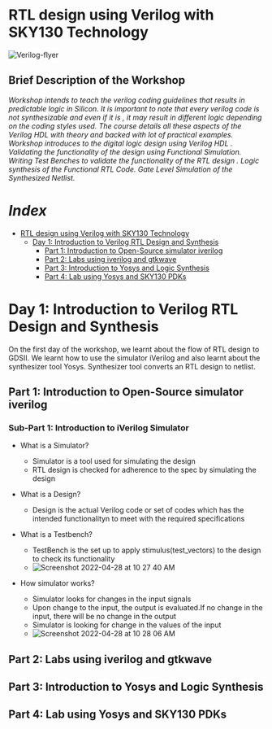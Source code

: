# RTL design using Verilog with SKY130 Technology 
![Verilog-flyer](https://user-images.githubusercontent.com/100710081/165515835-c9e707e7-cc42-4439-8f95-81b94bb8a397.png)

## Brief Description of the Workshop

*Workshop intends to teach the verilog coding guidelines that results in predictable logic in Silicon. It is important to note that every verilog code is not synthesizable and even if it is , it may result in different logic depending on the coding styles used. The course details all these aspects of the Verilog HDL with theory and backed with lot of practical examples. Workshop introduces to the digital logic design using Verilog HDL . Validating the functionality of the design using Functional Simulation. Writing Test Benches to validate the functionality of the RTL design . Logic synthesis of the Functional RTL Code. Gate Level Simulation of the Synthesized Netlist.*
# *Index*
- [RTL design using Verilog with SKY130 Technology](https://github.com/runalpanja/RTLDesignUsingVerilogWithSKY130Technology#rtl-design-using-verilog-with-sky130-technology)
  - [Day 1: Introduction to Verilog RTL Design and Synthesis](https://github.com/runalpanja/RTLDesignUsingVerilogWithSKY130Technology/blob/main/README.md#day-1-introduction-to-verilog-rtl-design-and-synthesis)
    - [Part 1: Introduction to Open-Source simulator iverilog](https://github.com/runalpanja/RTLDesignUsingVerilogWithSKY130Technology/edit/main/README.md#part-1-introduction-to-open-source-simulator-iverilog)
    - [Part 2: Labs using iverilog and gtkwave](https://github.com/runalpanja/RTLDesignUsingVerilogWithSKY130Technology/edit/main/README.md#part-2-labs-using-iverilog-and-gtkwave)
    - [Part 3: Introduction to Yosys and Logic Synthesis](https://github.com/runalpanja/RTLDesignUsingVerilogWithSKY130Technology/edit/main/README.md#part-3-introduction-to-yosys-and-logic-synthesis)
    - [Part 4: Lab using Yosys and SKY130 PDKs](https://github.com/runalpanja/RTLDesignUsingVerilogWithSKY130Technology/edit/main/README.md#part-4-lab-using-yosys-and-sky130-pdks)











# Day 1: Introduction to Verilog RTL Design and Synthesis
On the first day of the workshop, we learnt about the flow of RTL design to GDSII. We learnt how to use the simulator iVerilog and also learnt about the synthesizer tool Yosys. Synthesizer tool converts an RTL design to netlist.
## Part 1: Introduction to Open-Source simulator iverilog
### Sub-Part 1: Introduction to iVerilog Simulator
-  What is a Simulator?
    -   Simulator is a tool used for simulating the design
    -   RTL design is checked for adherence to the spec by simulating the design
- What is a Design?
    -   Design is the actual Verilog code or set of codes which has the intended functionalityn to meet with the required specifications
- What is a Testbench? 
    -   TestBench is the set up to apply stimulus(test_vectors) to the design to check its functionality
    -   ![Screenshot 2022-04-28 at 10 27 40 AM](https://user-images.githubusercontent.com/100710081/165680015-a6474780-d33d-42f9-be1e-eae923873e52.png)

- How simulator works?
    - Simulator looks for changes in the input signals
    - Upon change to the input, the output is evaluated.If no change in the input, there will be no change in the output    
    - Simulator is looking for change in the values of the input
    - ![Screenshot 2022-04-28 at 10 28 06 AM](https://user-images.githubusercontent.com/100710081/165680028-5f937eb0-57be-4b35-91c4-039f2ab441fc.png)



    
## Part 2: Labs using iverilog and gtkwave

## Part 3: Introduction to Yosys and Logic Synthesis

## Part 4: Lab using Yosys and SKY130 PDKs



